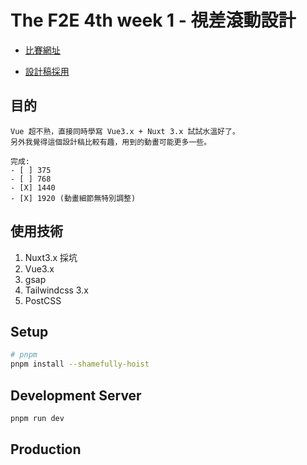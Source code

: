 # The F2E 4th week 1 - 視差滾動設計

- [比賽網址](https://2022.thef2e.com/)

- [設計稿採用](https://www.figma.com/file/WI0JIDVCdIwHDFjAJQFaxK/EGs-F2E---Week1-%E6%B4%BB%E5%8B%95%E7%B6%B2%E7%AB%99%E8%A8%AD%E8%A8%88?node-id=3035%3A14978&t=t2TrBPxAEG2wjCdt-0)

## 目的
```
Vue 超不熟，直接同時學寫 Vue3.x + Nuxt 3.x 試試水溫好了。
另外我覺得這個設計稿比較有趣，用到的動畫可能更多一些。

完成:
- [ ] 375
- [ ] 768
- [X] 1440 
- [X] 1920 (動畫細節無特別調整)
```

## 使用技術
1. Nuxt3.x 採坑
2. Vue3.x
3. gsap
4. Tailwindcss 3.x
5. PostCSS

## Setup
```bash
# pnpm
pnpm install --shamefully-hoist
```

## Development Server
```bash
pnpm run dev
```

## Production

